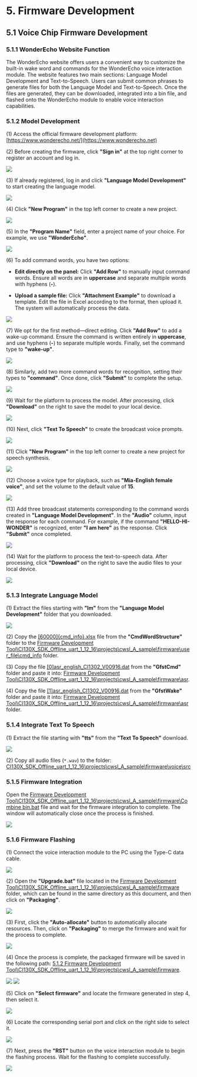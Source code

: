 # 5. Firmware Development

## 5.1 Voice Chip Firmware Development

### 5.1.1 WonderEcho Website Function

The WonderEcho website offers users a convenient way to customize the built-in wake word and commands for the WonderEcho voice interaction module. The website features two main sections: Language Model Development and Text-to-Speech. Users can submit common phrases to generate files for both the Language Model and Text-to-Speech. Once the files are generated, they can be downloaded, integrated into a bin file, and flashed onto the WonderEcho module to enable voice interaction capabilities.

### 5.1.2 Model Development

(1) Access the official firmware development platform: [https://www.wonderecho.net/](https://www.wonderecho.net)

(2) Before creating the firmware, click **"Sign in"** at the top right corner to register an account and log in.

<img src="../_static/media/chapter_5/image2.png" class="common_img" />

(3) If already registered, log in and click **"Language Model Development"** to start creating the language model.

<img src="../_static/media/chapter_5/image3.png" class="common_img" />

(4) Click **"New Program"** in the top left corner to create a new project.

<img src="../_static/media/chapter_5/image4.png" class="common_img" />

(5) In the **"Program Name"** field, enter a project name of your choice. For example, we use **"WonderEcho"**.

<img src="../_static/media/chapter_5/image5.png" class="common_img" />

(6) To add command words, you have two options:

*   **Edit directly on the panel:** Click **"Add Row"** to manually input command words. Ensure all words are in **uppercase** and separate multiple words with hyphens (**-**).

*   **Upload a sample file:** Click **"Attachment Example"** to download a template. Edit the file in Excel according to the format, then upload it. The system will automatically process the data.

<img src="../_static/media/chapter_5/image6.png" class="common_img" />

(7) We opt for the first method—direct editing. Click **"Add Row"** to add a wake-up command. Ensure the command is written entirely in **uppercase**, and use hyphens (**-**) to separate multiple words. Finally, set the command type to **"wake-up"**.

<img src="../_static/media/chapter_5/image7.png" class="common_img" />

(8) Similarly, add two more command words for recognition, setting their types to **"command"**. Once done, click **"Submit"** to complete the setup.

<img src="../_static/media/chapter_5/image8.png" class="common_img" />

(9) Wait for the platform to process the model. After processing, click **"Download"** on the right to save the model to your local device.

<img src="../_static/media/chapter_5/image9.png" class="common_img" />

(10) Next, click **"Text To Speech"** to create the broadcast voice prompts.

<img src="../_static/media/chapter_5/image10.png" class="common_img" />

(11) Click **"New Program"** in the top left corner to create a new project for speech synthesis.

<img src="../_static/media/chapter_5/image11.png" class="common_img" />

(12) Choose a voice type for playback, such as **"Mia-English female voice"**, and set the volume to the default value of **15**.

<img src="../_static/media/chapter_5/image12.png" class="common_img" />

(13) Add three broadcast statements corresponding to the command words created in **"Language Model Development"**. In the **"Audio"** column, input the response for each command. For example, if the command **"HELLO-HI-WONDER"** is recognized, enter **"I am here"** as the response. Click **"Submit"** once completed.

<img src="../_static/media/chapter_5/image13.png" class="common_img" />

(14) Wait for the platform to process the text-to-speech data. After processing, click **"Download"** on the right to save the audio files to your local device.

<img src="../_static/media/chapter_5/image14.png" class="common_img" />

### 5.1.3 Integrate Language Model

(1) Extract the files starting with **"lm"** from the **"Language Model Development"** folder that you downloaded.

<img src="../_static/media/chapter_5/image15.png" class="common_img" />

(2) Copy the [[60000]{cmd_info}.xlsx]() file from the **"CmdWordStructure"** folder to the [Firmware Development Tool\CI130X_SDK_Offline_uart_1_12_16\projects\cwsl_A_sample\firmware\user_file\cmd_info]() folder.

(3) Copy the file [[0]asr_english_CI1302_V00916.dat]() from the **"GfstCmd"** folder and paste it into: [Firmware Development Tool\CI130X_SDK_Offline_uart_1_12_16\projects\cwsl_A_sample\firmware\asr]().

(4) Copy the file [[1]asr_english_CI1302_V00916.dat]() from the **"GfstWake"** folder and paste it into: [Firmware Development Tool\CI130X_SDK_Offline_uart_1_12_16\projects\cwsl_A_sample\firmware\asr]() folder.

### 5.1.4 Integrate Text To Speech

(1) Extract the file starting with **"tts"** from the **"Text To Speech"** download.

<img src="../_static/media/chapter_5/image16.png" class="common_img" />

(2) Copy all audio files (`*.wav`) to the folder: [CI130X_SDK_Offline_uart_1_12_16\projects\cwsl_A_sample\firmware\voice\src]()

### 5.1.5 Firmware Integration

Open the [Firmware Development Tool\CI130X_SDK_Offline_uart_1_12_16\projects\cwsl_A_sample\firmware\Combine bin.bat]() file and wait for the firmware integration to complete. The window will automatically close once the process is finished.

<img src="../_static/media/chapter_5/image17.png" class="common_img" />

### 5.1.6 Firmware Flashing

(1) Connect the voice interaction module to the PC using the Type-C data cable.

<img src="../_static/media/chapter_5/image18.png" class="common_img" />

(2) Open the **"Upgrade.bat"** file located in the [Firmware Development Tool\CI130X_SDK_Offline_uart_1_12_16\projects\cwsl_A_sample\firmware]() folder, which can be found in the same directory as this document, and then click on **"Packaging"**.

<img src="../_static/media/chapter_5/image19.png" class="common_img" />

(3) First, click the **"Auto-allocate"** button to automatically allocate resources. Then, click on **"Packaging"** to merge the firmware and wait for the process to complete.

<img src="../_static/media/chapter_5/image20.png" class="common_img" />

(4) Once the process is complete, the packaged firmware will be saved in the following path: [5.1.2 Firmware Development Tool\CI130X_SDK_Offline_uart_1_12_16\projects\cwsl_A_sample\firmware]().

<img src="../_static/media/chapter_5/image22.png" class="common_img" />

<img src="../_static/media/chapter_5/image23.png" class="common_img" />

(5) Click on **"Select firmware"** and locate the firmware generated in step 4, then select it.

<img src="../_static/media/chapter_5/image24.png" class="common_img" />

(6) Locate the corresponding serial port and click on the right side to select it.

<img src="../_static/media/chapter_5/image25.png" class="common_img" />

(7) Next, press the **"RST"** button on the voice interaction module to begin the flashing process. Wait for the flashing to complete successfully.

<img src="../_static/media/chapter_5/image26.png" class="common_img" />